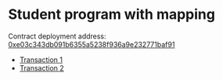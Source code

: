 # Student program with mapping 
Contract deployment address:
[0xe03c343db091b6355a5238f936a9e232771baf91](https://ropsten.etherscan.io/address/0xe03c343db091b6355a5238f936a9e232771baf91)

- [Transaction 1](0x121e13f0d3b85c2a95a822b0178c217e56f0c4ca356e4ccb1df4087314e6c66b)
- [Transaction 2](0x35dbf7ede09d58c9a7f3ec11840683da9361fa2572a9fbfbc20cd9e4463216fb)
